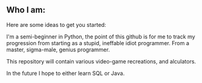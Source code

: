 ## Who I am:


Here are some ideas to get you started:

I'm a semi-beginner in Python, the point of this github is for me to track my progression from starting as a stupid, ineffable idiot programmer. 
From a master, sigma-male, genius programmer.

This repository will contain various video-game recreations, and alculators.

In the future I hope to either learn SQL or Java. 
